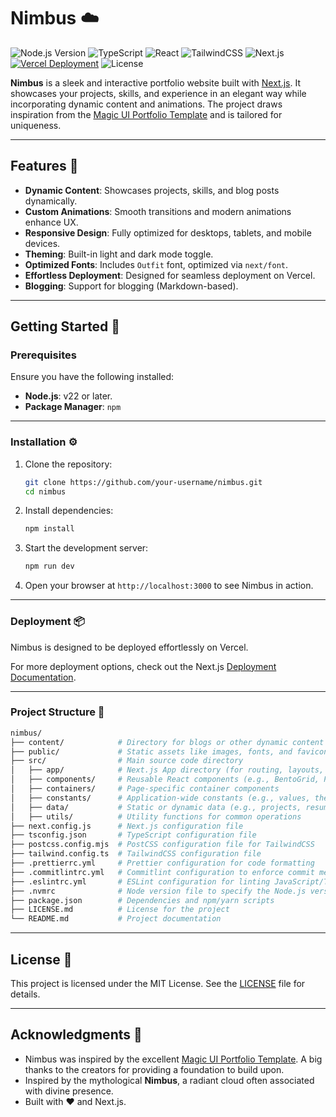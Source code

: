 # Nimbus ☁️

![Node.js Version](https://img.shields.io/badge/Node.js-22%2B-339933?logo=nodedotjs&logoColor=white)
![TypeScript](https://img.shields.io/badge/TypeScript-5%2B-007ACC?logo=typescript&logoColor=white)
![React](https://img.shields.io/badge/React-19%2B-61DAFB?logo=react&logoColor=white)
![TailwindCSS](https://img.shields.io/badge/Tailwind%20CSS-v4%2B-38B2AC?logo=tailwind-css&logoColor=white)
![Next.js](https://img.shields.io/badge/Next.js-15%2B-000000?logo=nextdotjs&logoColor=white)
[![Vercel Deployment](https://img.shields.io/badge/Deployed%20on-Vercel-000000?logo=vercel&logoColor=white)](https://vercel.com)
![License](https://img.shields.io/badge/License-MIT-yellow?logo=open-source-initiative&logoColor=white)

**Nimbus** is a sleek and interactive portfolio website built with [Next.js](https://nextjs.org). It showcases your projects, skills, and experience in an elegant way while incorporating dynamic content and animations. The project draws inspiration from the [Magic UI Portfolio Template](https://portfolio-magicui.vercel.app/) and is tailored for uniqueness.

---

## Features 🌟

- **Dynamic Content**: Showcases projects, skills, and blog posts dynamically.
- **Custom Animations**: Smooth transitions and modern animations enhance UX.
- **Responsive Design**: Fully optimized for desktops, tablets, and mobile devices.
- **Theming**: Built-in light and dark mode toggle.
- **Optimized Fonts**: Includes `Outfit` font, optimized via `next/font`.
- **Effortless Deployment**: Designed for seamless deployment on Vercel.
- **Blogging**: Support for blogging (Markdown-based).

---

## Getting Started 🚀

### Prerequisites

Ensure you have the following installed:

- **Node.js**: v22 or later.
- **Package Manager**: `npm`

---

### Installation ⚙️

1. Clone the repository:  

   ```bash
   git clone https://github.com/your-username/nimbus.git
   cd nimbus

2. Install dependencies:

   ```bash
   npm install
   ```

3. Start the development server:

   ```bash
   npm run dev
   ```

4. Open your browser at `http://localhost:3000` to see Nimbus in action.

---

### Deployment 📦

Nimbus is designed to be deployed effortlessly on Vercel.

For more deployment options, check out the Next.js [Deployment Documentation](https://vercel.com/new?utm_medium=default-template&filter=next.js&utm_source=create-next-app&utm_campaign=create-next-app-readme).

---

### Project Structure 📂

```bash
nimbus/
├── content/            # Directory for blogs or other dynamic content
├── public/             # Static assets like images, fonts, and favicon
├── src/                # Main source code directory
│   ├── app/            # Next.js App directory (for routing, layouts, and pages)
│   ├── components/     # Reusable React components (e.g., BentoGrid, ProjectCard)
│   ├── containers/     # Page-specific container components
│   ├── constants/      # Application-wide constants (e.g., values, themes)
│   ├── data/           # Static or dynamic data (e.g., projects, resume info)
│   ├── utils/          # Utility functions for common operations
├── next.config.js      # Next.js configuration file
├── tsconfig.json       # TypeScript configuration file
├── postcss.config.mjs  # PostCSS configuration file for TailwindCSS
├── tailwind.config.ts  # TailwindCSS configuration file
├── .prettierrc.yml     # Prettier configuration for code formatting
├── .commitlintrc.yml   # Commitlint configuration to enforce commit message conventions
├── .eslintrc.yml       # ESLint configuration for linting JavaScript/TypeScript
├── .nvmrc              # Node version file to specify the Node.js version
├── package.json        # Dependencies and npm/yarn scripts
├── LICENSE.md          # License for the project
└── README.md           # Project documentation
```

---

## License 📜

This project is licensed under the MIT License. See the [LICENSE](LICENSE) file for details.

---

## Acknowledgments 🙌

- Nimbus was inspired by the excellent [Magic UI Portfolio Template](https://portfolio-magicui.vercel.app/). A big thanks to the creators for providing a foundation to build upon.
- Inspired by the mythological **Nimbus**, a radiant cloud often associated with divine presence.
- Built with ❤️ and Next.js.
